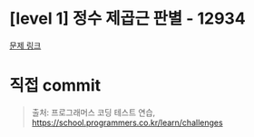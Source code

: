 # [level 1] 정수 제곱근 판별 - 12934

[문제 링크](https://school.programmers.co.kr/learn/courses/30/lessons/12934)

# 직접 commit

> 출처: 프로그래머스 코딩 테스트 연습, https://school.programmers.co.kr/learn/challenges
